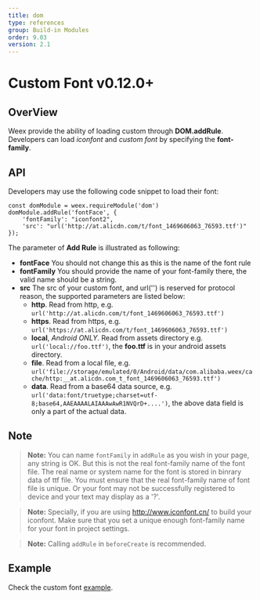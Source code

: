 ```yaml
---
title: dom
type: references
group: Build-in Modules
order: 9.03
version: 2.1
---
```


# Custom Font <span class="api-version">v0.12.0+</span>
## OverView
Weex provide the ability of loading custom through **DOM.addRule**. Developers can load *iconfont* and *custom font* by specifying the **font-family**.

## API
Developers may use the following code snippet to load their font:

    const domModule = weex.requireModule('dom')
    domModule.addRule('fontFace', {
        'fontFamily': "iconfont2",
        'src': "url('http://at.alicdn.com/t/font_1469606063_76593.ttf')"
    });

The parameter of **Add Rule** is illustrated as following:

* **fontFace** You should not change this as this is the name of the font rule
* **fontFamily** You should provide the name of your font-family there, the valid name should be a string.
* **src** The src of your custom font, and url('') is reserved for protocol reason, the supported parameters are listed below:
    * **http**. Read from http, e.g. `url('http://at.alicdn.com/t/font_1469606063_76593.ttf')`
    * **https**. Read from https, e.g. `url('https://at.alicdn.com/t/font_1469606063_76593.ttf')` 
    * **local**, *Android ONLY*. Read from assets directory e.g. `url('local://foo.ttf')`, the **foo.ttf** is in your android assets directory.
    * **file**. Read from a local file, e.g. `url('file://storage/emulated/0/Android/data/com.alibaba.weex/cache/http:__at.alicdn.com_t_font_1469606063_76593.ttf')` 
    * **data**. Read from a base64 data source, e.g. `url('data:font/truetype;charset=utf-8;base64,AAEAAAALAIAAAwAwR1NVQrD+....')`, the above data field is only a part of the actual data.

## Note
> **Note:** You can name `fontFamily` in `addRule` as you wish in your page, any string is OK. But this is not the real font-family name of the font file. The real name or system name for the font is stored in binrary data of ttf file. You must ensure that the real font-family name of font file is unique. Or your font may not be successfully registered to device and your text may display as a '?'.

> **Note:** Specially, if you are using http://www.iconfont.cn/ to build your iconfont. Make sure that you set a unique enough font-family name for your font in project settings.

> **Note:** Calling `addRule` in `beforeCreate` is recommended.

## Example
Check the custom font [example](http://dotwe.org/vue/7e328ee2ac9b7205c9ee37f4e509263d).